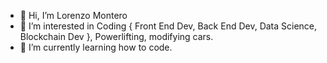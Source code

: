 - 👋 Hi, I’m Lorenzo Montero
- 👀 I’m interested in 
Coding {
  Front End Dev,
  Back End Dev,
  Data Science,
  Blockchain Dev
},
Powerlifting, 
modifying cars.
- 🌱 I’m currently learning how to code.

<!---
LoreMontero/LoreMontero is a ✨ special ✨ repository because its `README.md` (this file) appears on your GitHub profile.
You can click the Preview link to take a look at your changes.
--->
